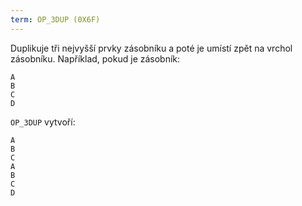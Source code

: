 ```yaml
---
term: OP_3DUP (0X6F)
---
```


Duplikuje tři nejvyšší prvky zásobníku a poté je umístí zpět na vrchol zásobníku. Například, pokud je zásobník:

```text
A
B
C
D
```

`OP_3DUP` vytvoří:

```text
A
B
C
A
B
C
D
```